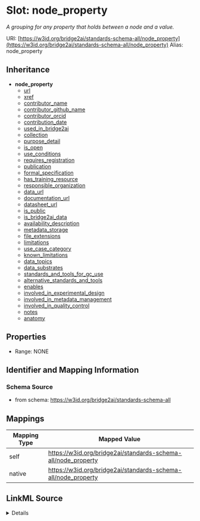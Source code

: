 

# Slot: node_property 


_A grouping for any property that holds between a node and a value._





URI: [https://w3id.org/bridge2ai/standards-schema-all/node_property](https://w3id.org/bridge2ai/standards-schema-all/node_property)
Alias: node_property


## Inheritance

* **node_property**
    * [url](url.md)
    * [xref](xref.md)
    * [contributor_name](contributor_name.md)
    * [contributor_github_name](contributor_github_name.md)
    * [contributor_orcid](contributor_orcid.md)
    * [contribution_date](contribution_date.md)
    * [used_in_bridge2ai](used_in_bridge2ai.md)
    * [collection](collection.md)
    * [purpose_detail](purpose_detail.md)
    * [is_open](is_open.md)
    * [use_conditions](use_conditions.md)
    * [requires_registration](requires_registration.md)
    * [publication](publication.md)
    * [formal_specification](formal_specification.md)
    * [has_training_resource](has_training_resource.md)
    * [responsible_organization](responsible_organization.md)
    * [data_url](data_url.md)
    * [documentation_url](documentation_url.md)
    * [datasheet_url](datasheet_url.md)
    * [is_public](is_public.md)
    * [is_bridge2ai_data](is_bridge2ai_data.md)
    * [availability_description](availability_description.md)
    * [metadata_storage](metadata_storage.md)
    * [file_extensions](file_extensions.md)
    * [limitations](limitations.md)
    * [use_case_category](use_case_category.md)
    * [known_limitations](known_limitations.md)
    * [data_topics](data_topics.md)
    * [data_substrates](data_substrates.md)
    * [standards_and_tools_for_gc_use](standards_and_tools_for_gc_use.md)
    * [alternative_standards_and_tools](alternative_standards_and_tools.md)
    * [enables](enables.md)
    * [involved_in_experimental_design](involved_in_experimental_design.md)
    * [involved_in_metadata_management](involved_in_metadata_management.md)
    * [involved_in_quality_control](involved_in_quality_control.md)
    * [notes](notes.md)
    * [anatomy](anatomy.md)








## Properties

* Range: NONE




## Identifier and Mapping Information






### Schema Source


* from schema: https://w3id.org/bridge2ai/standards-schema-all




## Mappings

| Mapping Type | Mapped Value |
| ---  | ---  |
| self | https://w3id.org/bridge2ai/standards-schema-all/node_property |
| native | https://w3id.org/bridge2ai/standards-schema-all/node_property |




## LinkML Source

<details>
```yaml
name: node_property
description: A grouping for any property that holds between a node and a value.
from_schema: https://w3id.org/bridge2ai/standards-schema-all
rank: 1000
domain: NamedThing
alias: node_property

```
</details>